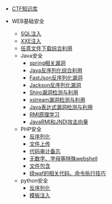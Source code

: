 
* [CTF知识库](./docs/CTF/ctf简介.md)
  
* WEB基础安全
  * [SQL注入](./docs/WEB基础安全/CTF中的SQL注入.md)
  * [XXE注入](./docs/WEB基础安全/CTF中的XXE注入.md)
  * [任意文件下载综合利用](./docs/WEB基础安全/任意文件下载综合利用.md)
  * Java安全
    * [spring相关漏洞](./docs/Java框架安全/spring相关漏洞备忘.md)
    * [Java反序列化综合利用](./docs/Java反序列化漏洞/Java反序列化综合利用.md)
    * [FastJson反序列化漏洞](./docs/Java反序列化漏洞/FastJson反序列化漏洞.md)
    * [Jackson反序列化漏洞](./docs/Java反序列化漏洞/Jackson反序列化漏洞.md)
    * [Shiro漏洞检测与利用](./docs/Java反序列化漏洞/Shiro反序列化漏洞.md)
    * [xstream漏洞检测与利用](./docs/Java反序列化漏洞/xstream反序列化漏洞.md)
    * [Java表达式漏洞检测与利用](./docs/Java表达式注入/Java表达式漏洞检测与利用.md)
    * [RMI原理学习](./docs/Java反序列化漏洞/JavaRMI学习.md)
	* [JavaRMI和JNDI攻击向量](./docs/Java反序列化漏洞/RMI和JNDI攻击向量.md)
  * PHP安全
    * [反序列化](./docs/PHP安全/PHP反序列化漏洞.md)
    * [文件上传](./docs/PHP安全/PHP文件上传总结.md)
    * [代码审计备忘](./docs/PHP安全/PHP代码审计备忘.md)
    * [无数字、字母等特殊webshell](./docs/PHP安全/PHP无数字、字母等特殊webshell.md)
    * [文件包含](./docs/PHP安全/PHP文件包含总结.md)
    * [绕waf的相关代码、命令执行技巧](./docs/PHP安全/PHP绕waf的相关代码、命令执行技巧.md)
  * python安全
    * [反序列化](./docs/Python安全/python反序列化漏洞.md)
    * [模板注入](./docs/Python安全/python模板注入总结.md)

  

